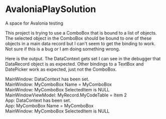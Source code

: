 # AvaloniaPlaySolution
A space for Avalonia testing

This project is trying to use a ComboBox that is bound to a list of objects. The selected object in the ComboBox should be bound 
to one of these objects in a main data record but I can't seem to get the binding to work. Not sure if this is a bug or I am 
doing something wrong.

Here is the output. The DataContext gets set I can see in the debugger that DataRecord object is as expected.  Other bindings to 
a TextBox and DatePicker work as expected, just not the ComboBox.

MainWindow: DataContext has been set.<br>
MainWindow: MyComboBox Name = MyComboBox <br>
MainWindow: MyComboBox SelectedItem is NULL <br>
MainWindowViewModel: MyRecord.MyCodeTable = Item 2 <br>
App: DataContext has been set. <br>
App: MyComboBox Name = MyComboBox <br>
MainWindow: MyComboBox SelectedItem is NULL <br>
